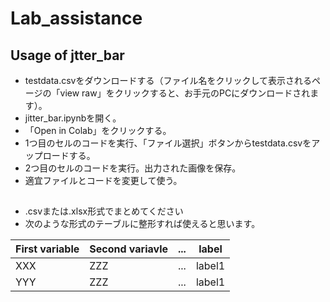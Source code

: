 # Lab_assistance

## Usage of jtter_bar
- testdata.csvをダウンロードする（ファイル名をクリックして表示されるページの「view raw」をクリックすると、お手元のPCにダウンロードされます）。
- jitter_bar.ipynbを開く。
- 「Open in Colab」をクリックする。
- 1つ目のセルのコードを実行、「ファイル選択」ボタンからtestdata.csvをアップロードする。
- 2つ目のセルのコードを実行。出力された画像を保存。
- 適宜ファイルとコードを変更して使う。

## 
- .csvまたは.xlsx形式でまとめてください
- 次のような形式のテーブルに整形すれば使えると思います。


| First variable  | Second variavle | ... | label |
| ------------- | ------------- | ----- | ----- |
| XXX  | ZZZ  | ... | label1  |
| YYY  | ZZZ  | ... | label1  |
